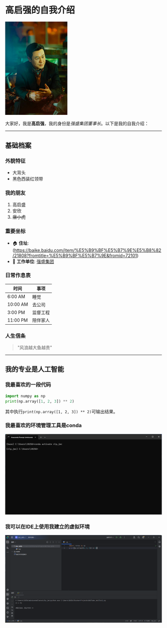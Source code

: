 # 高启强的自我介绍

<img src="https://github.com/ffyyyyy/ff/blob/main/11/R-C.jpg?raw=true" width="200" alt="高启强">

大家好，我是**高启强**，我的身份是*强盛集团董事长*。以下是我的自我介绍：

---

## 基础档案 

### 外貌特征 
- 大背头
- 黑色西装红领带

### 我的朋友
1. 高启盛
2. 安欣
3. ~~唐小虎~~

### 重要坐标
- 🏠 **住址**: (https://baike.baidu.com/item/%E5%B9%BF%E5%B7%9E%E5%B8%82/21808?fromtitle=%E5%B9%BF%E5%B7%9E&fromid=72101) 
- 🏢 **工作单位**: [强盛集团](https://baike.baidu.com/item/%E8%9F%B9%E5%A0%A1%E7%8E%8B/8043124)

### 日常作息表
| 时间       | 事项   |
|------------|------|
| 6:00 AM    | 睡觉   |
| 10:00 AM   | 去公司  |
| 3:00 PM    | 监督工程 |
| 11:00 PM   | 陪伴家人 |

### 人生信条
> "风浪越大鱼越贵"
---

## 我的专业是人工智能
### 我最喜欢的一段代码

```python
import numpy as np
print(np.array([1, 2, 3]) ** 2)
```
其中执行`print(np.array([1, 2, 3]) ** 2)`可输出结果。

### 我最喜欢的环境管理工具是conda
<img src="https://github.com/ffyyyyy/ff/blob/main/11/%E5%B1%8F%E5%B9%95%E6%88%AA%E5%9B%BE%202025-03-22%20165251.png?raw=true" width="800" alt="截图一">

### 我可以在IDE上使用我建立的虚拟环境
<img src="https://github.com/ffyyyyy/ff/blob/main/11/%E5%B1%8F%E5%B9%95%E6%88%AA%E5%9B%BE%202025-03-22%20143930.png?raw=true" width="800" alt="截图二">
